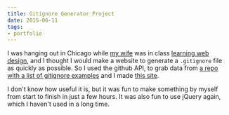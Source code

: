 ```yaml
---
title: Gitignore Generator Project
date: 2015-06-11
tags:
- portfolio
---
```


I was hanging out in Chicago while [my wife](https://twitter.com/bec_bec1) was in class [learning web design](https://github.com/becbec1/becbec1.github.io/blob/94e189de82f67084a314c815f4e0ef824c29158d/_posts/2015-03-14-getting-started-with-design.md), and I thought I would make a website to generate a `.gitignore` file as quickly as possible. So I used the github API, to grab data from [a repo with a list of gitignore examples](https://github.com/github/gitignore) and I made [this site](http://agarrharr.github.io/gitignore-generator/).

I don't know how useful it is, but it was fun to make something by myself from start to finish in just a few hours. It was also fun to use jQuery again, which I haven't used in a long time.
